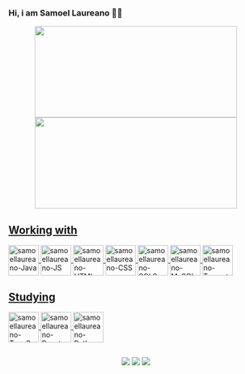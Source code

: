 ### Hi, i am Samoel Laureano 👋🚀

<div align="center">
  <a href="https://github.com/samoellaureano">
  <img height="180em" width="400" src="https://github-readme-stats.vercel.app/api?username=samoellaureano&show_icons=true&theme=dark&include_all_commits=true&count_private=true"/><img height="180em" width="400" src="https://github-readme-stats.vercel.app/api/top-langs/?username=samoellaureano&layout=compact&langs_count=7&theme=dark"/>
</div>
  
  ## Working with
  <img align="center" alt="samoellaureano-Java" height="60" width="60" src="https://cdn.jsdelivr.net/gh/devicons/devicon/icons/java/java-original-wordmark.svg"/>
  <img align="center" alt="samoellaureano-JS" height="60" width="60" src="https://cdn.jsdelivr.net/gh/devicons/devicon/icons/javascript/javascript-original.svg" />
  <img align="center" alt="samoellaureano-HTML" height="60" width="60" src="https://cdn.jsdelivr.net/gh/devicons/devicon/icons/html5/html5-original-wordmark.svg" />
  <img align="center" alt="samoellaureano-CSS" height="60" width="60" src="https://cdn.jsdelivr.net/gh/devicons/devicon/icons/css3/css3-original-wordmark.svg" />
  <img align="center" alt="samoellaureano-SQLServer" height="60" width="60" src="https://cdn.jsdelivr.net/gh/devicons/devicon/icons/microsoftsqlserver/microsoftsqlserver-plain-wordmark.svg" />
  <img align="center" alt="samoellaureano-MySQL" height="60" width="60" src="https://cdn.jsdelivr.net/gh/devicons/devicon/icons/mysql/mysql-original-wordmark.svg" />
  <img align="center" alt="samoellaureano-Tomcat" height="60" width="60" src="https://cdn.jsdelivr.net/gh/devicons/devicon/icons/tomcat/tomcat-original-wordmark.svg" />

  ## Studying
  <img align="center" alt="samoellaureano-TypeScript" height="60" width="60" src="https://cdn.jsdelivr.net/gh/devicons/devicon/icons/typescript/typescript-original.svg"/>
<img align="center" alt="samoellaureano-React" height="60" width="60" src="https://cdn.jsdelivr.net/gh/devicons/devicon/icons/react/react-original-wordmark.svg" />
<img align="center" alt="samoellaureano-Python" height="60" width="60" src="https://cdn.jsdelivr.net/gh/devicons/devicon/icons/nextjs/nextjs-original.svg" />

  ##

 <div align="center"> 
  <a href="https://www.linkedin.com/in/lucas-de-souza-b952b317a/" target="_blank"><img src="https://img.shields.io/badge/LinkedIn-0077B5?style=for-the-badge&logo=linkedin&logoColor=white" target="_blank"></a>
   <a href="https://instagram.com/samoellaureano" target="_blank"><img src="https://img.shields.io/badge/-Instagram-%23E4405F?style=for-the-badge&logo=instagram&logoColor=white" target="_blank"></a>
   <a href = "mailto:samoellaureano@gmail.com"><img src="https://img.shields.io/badge/Gmail-D14836?style=for-the-badge&logo=gmail&logoColor=white"></a>
</div>
